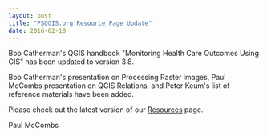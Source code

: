 ```yaml
---
layout: post
title: "PSQGIS.org Resource Page Update"
date: 2016-02-18
---
```


Bob Catherman's QGIS handbook &quot;Monitoring Health Care Outcomes Using GIS&quot; has been updated to version 3.8.

Bob Catherman's presentation on Processing Raster images, Paul McCombs presentation on QGIS Relations, and Peter Keum's list of reference materials have been added.

Please check out the latest version of our [Resources](/resources.html) page.

Paul McCombs
